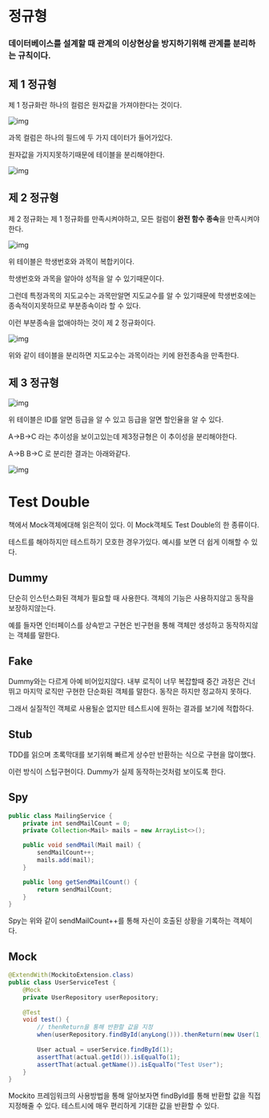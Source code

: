 정규형
=
### 데이터베이스를 설계할 때 관계의 이상현상을 방지하기위해 관계를 분리하는 규칙이다.

## 제 1 정규형

제 1 정규화란 하나의 컬럼은 원자값을 가져야한다는 것이다.

![img](https://img1.daumcdn.net/thumb/R1280x0/?scode=mtistory2&fname=https%3A%2F%2Fblog.kakaocdn.net%2Fdn%2FNRCAQ%2Fbtrj110vGrs%2Fn1XpWYrc5RdtwYRpeuwHQK%2Fimg.png)

과목 컬럼은 하나의 필드에 두 가지 데이터가 들어가있다.

원자값을 가지지못하기때문에 테이블을 분리해야한다.

![img](https://img1.daumcdn.net/thumb/R1280x0/?scode=mtistory2&fname=https%3A%2F%2Fblog.kakaocdn.net%2Fdn%2FVJ4EU%2Fbtrj2ABojKV%2F9t35vgqac4GMBVYYBIIKs0%2Fimg.png)

## 제 2 정규형

제 2 정규화는 제 1 정규화를 만족시켜야하고, 모든 컬럼이 **완전 함수 종속**을 만족시켜야한다.

![img](https://img1.daumcdn.net/thumb/R1280x0/?scode=mtistory2&fname=https%3A%2F%2Fblog.kakaocdn.net%2Fdn%2FpwqKp%2Fbtrj2WEouSq%2FrHLj2INEMyM1PkzYkWATK1%2Fimg.png)

위 테이블은 학생번호와 과목이 복합키이다.

학생번호와 과목을 알아야 성적을 알 수 있기때문이다.

그런데 특정과목의 지도교수는 과목만알면 지도교수를 알 수 있기때문에 학생번호에는 종속적이지못하므로 부분종속이라 할 수 있다.

이런 부분종속을 없애야하는 것이 제 2 정규화이다.

![img](https://img1.daumcdn.net/thumb/R1280x0/?scode=mtistory2&fname=https%3A%2F%2Fblog.kakaocdn.net%2Fdn%2FskXwR%2Fbtrj0U2B6V9%2Fs4xUYsd8DBZwLLew4gJ0Ik%2Fimg.png)

위와 같이 테이블을 분리하면 지도교수는 과목이라는 키에 완전종속을 만족한다.

## 제 3 정규형

![img](https://img1.daumcdn.net/thumb/R1280x0/?scode=mtistory2&fname=https%3A%2F%2Fblog.kakaocdn.net%2Fdn%2FxUsSs%2Fbtrj4sJJchb%2FjZhQDFOYYSNkqM75cG87w0%2Fimg.png)

위 테이블은 ID를 알면 등급을 알 수 있고 등급을 알면 할인율을 알 수 있다.

A->B->C 라는 추이성을 보이고있는데 제3정규형은 이 추이성을 분리해야한다.

A->B B->C 로 분리한 결과는 아래와같다.

![img](https://img1.daumcdn.net/thumb/R1280x0/?scode=mtistory2&fname=https%3A%2F%2Fblog.kakaocdn.net%2Fdn%2FdYnxPO%2FbtrP8O3VPDg%2FDfyMkh8K5mnKFBp35BOJYk%2Fimg.png)


Test Double
=

책에서 Mock객체에대해 읽은적이 있다. 이 Mock객체도 Test Double의 한 종류이다.

테스트를 해야하지만 테스트하기 모호한 경우가있다. 예시를 보면 더 쉽게 이해할 수 있다.

## Dummy

단순히 인스턴스화된 객체가 필요할 때 사용한다. 객체의 기능은 사용하지않고 동작을 보장하지않는다.

예를 들자면 인터페이스를 상속받고 구현은 빈구현을 통해 객체만 생성하고 동작하지않는 객체를 말한다.

## Fake

Dummy와는 다르게 아예 비어있지않다. 내부 로직이 너무 복잡할때 중간 과정은 건너뛰고 마지막 로직만 구현한 단순화된 객체를 말한다. 동작은 하지만 정교하지 못하다.

그래서 실질적인 객체로 사용될순 없지만 테스트시에 원하는 결과를 보기에 적합하다.

## Stub

TDD를 읽으며 초록막대를 보기위해 빠르게 상수만 반환하는 식으로 구현을 많이했다.

이런 방식이 스텁구현이다. Dummy가 실제 동작하는것처럼 보이도록 한다.

## Spy

```java
public class MailingService {
    private int sendMailCount = 0;
    private Collection<Mail> mails = new ArrayList<>();

    public void sendMail(Mail mail) {
        sendMailCount++;
        mails.add(mail);
    }

    public long getSendMailCount() {
        return sendMailCount;
    }
}
```
Spy는 위와 같이 sendMailCount++를 통해 자신이 호출된 상황을 기록하는 객체이다.

## Mock

```java
@ExtendWith(MockitoExtension.class)
public class UserServiceTest {
    @Mock
    private UserRepository userRepository;
    
    @Test
    void test() {
        // thenReturn을 통해 반환할 값을 지정
        when(userRepository.findById(anyLong())).thenReturn(new User(1, "Test User"));
        
        User actual = userService.findById(1);
        assertThat(actual.getId()).isEqualTo(1);
        assertThat(actual.getName()).isEqualTo("Test User");
    }
}
```

Mockito 프레임워크의 사용방법을 통해 알아보자면 findById를 통해 반환할 값을 직접 지정해줄 수 있다. 테스트시에 매우 편리하게 기대한 값을 반환할 수 있다.


